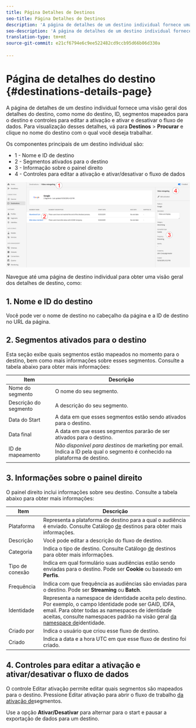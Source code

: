 ```yaml
---
title: Página Detalhes de Destinos
seo-title: Página Detalhes de Destinos
description: 'A página de detalhes de um destino individual fornece uma visão geral dos detalhes do destino, como nome do destino, ID, segmentos mapeados para o destino e controles para editar a ativação e ativar e desativar o fluxo de dados. '
seo-description: 'A página de detalhes de um destino individual fornece uma visão geral dos detalhes do destino, como nome do destino, ID, segmentos mapeados para o destino e controles para editar a ativação e ativar e desativar o fluxo de dados. '
translation-type: tm+mt
source-git-commit: e21cf6794e6c9ee522482cd9ccb95d66b06d330a

---
```



# Página de detalhes do destino {#destinations-details-page}

A página de detalhes de um destino individual fornece uma visão geral dos detalhes do destino, como nome do destino, ID, segmentos mapeados para o destino e controles para editar a ativação e ativar e desativar o fluxo de dados. Para visualização desses detalhes, vá para **Destinos** > **Procurar** e clique no nome do destino com o qual você deseja trabalhar.

Os componentes principais de um destino individual são:

* 1 - Nome e ID de destino
* 2 - Segmentos ativados para o destino
* 3 - Informação sobre o painel direito
* 4 - Controles para editar a ativação e ativar/desativar o fluxo de dados

![Página de destinos numerada](/help/rtcdp/destinations/assets/destination-page-numbered.png)

Navegue até uma página de destino individual para obter uma visão geral dos detalhes de destino, como:

## 1. Nome e ID do destino

Você pode ver o nome de destino no cabeçalho da página e a ID de destino no URL da página.

## 2. Segmentos ativados para o destino

Esta seção exibe quais segmentos estão mapeados no momento para o destino, bem como mais informações sobre esses segmentos. Consulte a tabela abaixo para obter mais informações:

| Item | Descrição |
---------|----------|
| Nome do segmento | O nome do seu segmento. |
| Descrição do segmento | A descrição do seu segmento. |
| Data do Start | A data em que esses segmentos estão sendo ativados para o destino. |
| Data final | A data em que esses segmentos pararão de ser ativados para o destino. |
| ID de mapeamento | *Não disponível para destinos* de marketing por email. Indica a ID pela qual o segmento é conhecido na plataforma de destino. |

## 3. Informações sobre o painel direito

O painel direito inclui informações sobre seu destino. Consulte a tabela abaixo para obter mais informações:

| Item | Descrição |
---------|----------|
| Plataforma | Representa a plataforma de destino para a qual o audiência é enviado. Consulte Catálogo [de](/help/rtcdp/destinations/destinations-catalog.md) destinos para obter mais informações. |
| Descrição | Você pode editar a descrição do fluxo de destino. |
| Categoria | Indica o tipo de destino. Consulte Catálogo [de](/help/rtcdp/destinations/destinations-catalog.md) destinos para obter mais informações. |
| Tipo de conexão | Indica em qual formulário suas audiências estão sendo enviadas para o destino. Pode ser **Cookie** ou baseado em **Perfis**. |
| Frequência | Indica com que frequência as audiências são enviadas para o destino. Pode ser **Streaming** ou **Batch**. |
| Identidade | Representa a namespace de identidade aceita pelo destino. Por exemplo, o campo Identidade pode ser GAID, IDFA, email. Para obter todas as namespaces de identidade aceitas, consulte namespaces padrão na visão geral [da namespace de](../../identity-service/namespaces.md)identidade. |
| Criado por | Indica o usuário que criou esse fluxo de destino. |
| Criado | Indica a data e a hora UTC em que esse fluxo de destino foi criado. |

## 4. Controles para editar a ativação e ativar/desativar o fluxo de dados

O controle Editar ativação permite editar quais segmentos são mapeados para o destino. Pressione Editar ativação para abrir o fluxo de trabalho [da ativação de](/help/rtcdp/destinations/activate-destinations.md)segmentos.

Use a opção **Ativar/Desativar** para alternar para o start e pausar a exportação de dados para um destino.